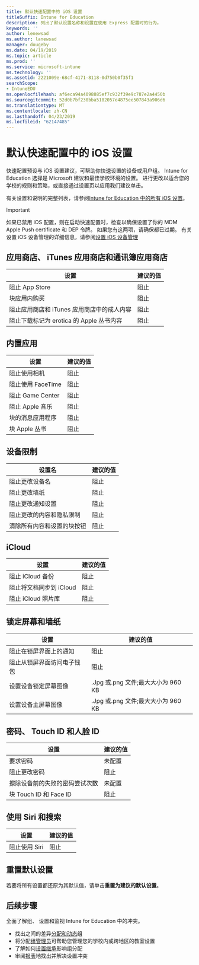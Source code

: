 ```yaml
---
title: 默认快速配置中的 iOS 设置
titleSuffix: Intune for Education
description: 列出了默认设置名称和设置在使用 Express 配置时的行为。
keywords: ''
author: lenewsad
ms.author: lanewsad
manager: dougeby
ms.date: 04/19/2019
ms.topic: article
ms.prod: ''
ms.service: microsoft-intune
ms.technology: ''
ms.assetid: 2221009e-68cf-4171-8118-0d750b0f35f1
searchScope:
- IntuneEDU
ms.openlocfilehash: af6eca94a4098885ef7c932f39e9c787e2a4450b
ms.sourcegitcommit: 52d0b7bf230bba5182057e4875ee507843a906d6
ms.translationtype: MT
ms.contentlocale: zh-CN
ms.lasthandoff: 04/23/2019
ms.locfileid: "62147485"
---
```

# <a name="default-ios-settings-in-express-configuration"></a>默认快速配置中的 iOS 设置
快速配置预设与 iOS 设置建议，可帮助你快速设置的设备或用户组。 Intune for Education 选择是 Microsoft 建议和最佳学校环境的设置。 进行更改以适合您的学校的规则和策略，或直接通过设置页以应用我们建议单击。 

有关设置和说明的完整列表，请参阅[Intune for Education 中的所有 iOS 设置](all-edu-settings-ios.md)。 

> [!IMPORTANT]
> 如果已禁用 iOS 配置，则在启动快速配置时，检查以确保设置了你的 MDM Apple Push certificate 和 DEP 令牌。 如果您有这两项，请确保都已过期。 有关设置 iOS 设备管理的详细信息，请参阅[设置 iOS 设备管理](setup-ios-device-management.md)


## <a name="app-store-itunes-store-and-book-store"></a>应用商店、 iTunes 应用商店和通讯簿应用商店  
设置|建议的值|  
|---|---|
|阻止 App Store|阻止|
|块应用内购买|阻止|
|阻止应用商店和 iTunes 应用商店中的成人内容|阻止|
|阻止下载标记为 erotica 的 Apple 丛书内容|阻止|  

## <a name="built-in-apps"></a>内置应用  
设置|建议的值|  
|---|---|
|阻止使用相机|阻止|
|阻止使用 FaceTime|阻止|
|阻止 Game Center|阻止|  
|阻止 Apple 音乐|阻止|
|块的消息应用程序|阻止|
|块 Apple 丛书|阻止|  

## <a name="device-restrictions"></a>设备限制  
设置名|建议的值|
|---|---|
|阻止更改设备名|阻止|
|阻止更改墙纸|阻止|
|阻止更改通知设置|阻止|
|阻止更改的内容和隐私限制|阻止|
|清除所有内容和设置的块按钮|阻止|  

## <a name="icloud"></a>iCloud
|设置|建议的值|
|---|---|
|阻止 iCloud 备份|阻止|
|阻止将文档同步到 iCloud|阻止|
|阻止 iCloud 照片库|阻止|  

## <a name="lock-screen-and-wallpaper"></a>锁定屏幕和墙纸
设置|建议的值|
|---|---|
|阻止在锁屏界面上的通知|阻止|
|阻止从锁屏界面访问电子钱包|阻止|
|设置设备锁定屏幕图像|.Jpg 或.png 文件;最大大小为 960 KB|
|设置设备主屏幕图像|.Jpg 或.png 文件;最大大小为 960 KB|  

## <a name="passcode-touch-id-and-face-id"></a>密码、 Touch ID 和人脸 ID  
设置|建议的值|
|---|---|  
|要求密码|未配置|
|阻止更改密码|阻止|
|擦除设备前的失败的密码尝试次数|未配置|
|块 Touch ID 和 Face ID|阻止|

## <a name="siri-and-search"></a>使用 Siri 和搜索 
设置|建议的值|
|---|---|   
|阻止使用 Siri|阻止|  

## <a name="reset-default-settings"></a>重置默认设置
若要将所有设置都还原为其默认值，请单击**重置为建议的默认设置**。 

## <a name="next-steps"></a>后续步骤  
全面了解组、 设置和监视 Intune for Education 中的冲突。 
* 找出之间的差异[分配和动态](create-groups.md)组
* 将分配[组管理员](group-admin-delegate.md)可帮助您管理您的学校内或跨地区的教室设置
* 了解如何[设置继承](settings-inheritance.md)影响组分配
* 审阅[报表](what-are-reports.md)地找出并解决设置冲突
